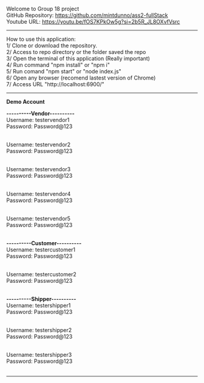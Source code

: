 Welcome to Group 18 project <br />
GitHub Repository: https://github.com/mintdunno/ass2-fullStack <br />
Youtube URL: https://youtu.be/fOS7KPkOw5g?si=2b5R_JL8OXvfVsrc <br />

<hr>
How to use this application: <br />
1/ Clone or download the repository.<br />
2/ Access to repo directory or the folder saved the repo<br />
3/ Open the terminal of this application (Really important)<br />
4/ Run command "npm install" or "npm i"<br />
5/ Run comand "npm start" or "node index.js"<br />
6/ Open any browser (recomend lastest version of Chrome)<br />
7/ Access URL "http://localhost:6900/"<br />

---

**Demo Account**

**----------Vendor----------** <br />
Username: testervendor1 <br />
Password: Password@123 <br /><br />

Username: testervendor2 <br />
Password: Password@123 <br /><br />

Username: testervendor3 <br />
Password: Password@123 <br /><br />

Username: testervendor4 <br />
Password: Password@123 <br /><br />

Username: testervendor5 <br />
Password: Password@123 <br /><br />

**----------Customer----------** <br />
Username: testercustomer1 <br />
Password: Password@123 <br /><br />

Username: testercustomer2 <br />
Password: Password@123 <br /><br />

**----------Shipper----------** <br />
Username: testershipper1 <br />
Password: Password@123 <br /><br />

Username: testershipper2 <br />
Password: Password@123 <br /><br />

Username: testershipper3 <br />
Password: Password@123 <br /><br />

---
